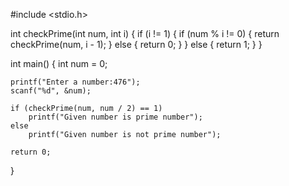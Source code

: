 #include <stdio.h>

int checkPrime(int num, int i)
{
    if (i != 1) {
        if (num % i != 0) {
            return checkPrime(num, i - 1);
        }
        else {
            return 0;
        }
    }
    else {
        return 1;
    }
}

int main()
{
    int num = 0;

    printf("Enter a number:476");
    scanf("%d", &num);

    if (checkPrime(num, num / 2) == 1)
        printf("Given number is prime number");
    else
        printf("Given number is not prime number");

    return 0;
}
